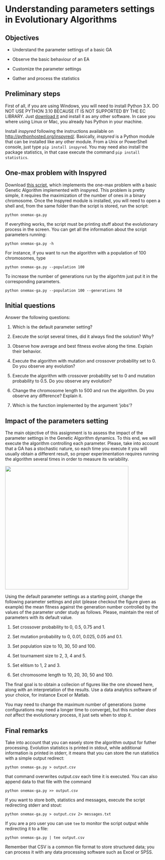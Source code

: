 # Understanding parameters settings in Evolutionary Algorithms

## Objectives

* Understand the parameter settings of a basic GA

* Observe the basic behaviour of an EA

* Customize the parameter settings

* Gather and process the statistics

## Preliminary steps

First of all, if you are using Windows, you will need to install Python 3.X. DO NOT USE PYTHON 3.10 BECAUSE IT IS NOT SUPPORTED BY THE EC LIBRARY. Just [download it](https://www.python.org/downloads/) and install it as any other software. In case you where using Linux or Mac, you already has Python in your machine.

Install *inspyred* following the instructions available on http://pythonhosted.org/inspyred/. Basically, *inspyred* is a Python module that can be installed like any other module. From a Unix or PowerShell console, just type ```pip install inspyred```. You may need also install the package statistics, in that case execute the command ```pip install statistics```.


## One-max problem with Inspyred

Download [this script](https://gist.github.com/dfbarrero/ea3f81cd9a7847147e48490dd0b44b50), which implements the one-max problem with a basic Genetic Algorithm implemented with inspyred. This problem is pretty simple, it requires the maximization of the number of ones in a binary chromosome. Once the Inspyred module is installed, you will need to open a shell and, from the same folder than the script is stored, run the script:

```
python onemax-ga.py
```

If everything works, the script must be printing stuff about the evolutionary process in the screen. You can get all the information about the script parameters running:

```
python onemax-ga.py -h
```

For instance, if you want to run the algorithm with a population of 100 chromosomes, type 

```
python onemax-ga.py --population 100
```

To increase the number of generations run by the algorhtm just put it in the corresponding parameters.

```
python onemax-ga.py --population 100 --generations 50
```

## Initial questions

Answer the following questions:

1. Which is the default parameter setting?

2. Execute the script several times, did it always find the solution? Why?

3. Observe how average and best fitness evolve along the time. Explain their behavior.

4. Execute the algorithm with mutation and crossover probability set to 0. Do you observe any evolution?

5. Execute the algorithm with crossover probability set to 0 and mutation probability to 0.5. Do you observe any evolution?

6. Change the chromosome length to 500 and run the algorithm. Do you observe any difference? Explain it.

7. Which is the function implemented by the argument 'jobs'?

## Impact of the parameters setting 

The main objective of this assignment is to assess the impact of the parameter settings in the Genetic Algorithm dynamics. To this end, we will execute the algorithm controlling each parameter. Please, take into account that a GA has a stochastic nature, so each time you execute it you will usually obtain a different result, so proper experimentation requires running the algorithm several times in order to measure its variability.

<img align="center" src="plot.png" width="400">

Using the default parameter settings as a starting point, change the following parameter settings and plot (please checkout the figure given as example) the mean fitness against the generation number controlled by the values of the parameter under study as follows. Please, maintain the rest of parameters with its default value.

1. Set crossover probability to 0, 0.5, 0.75 and 1.

2. Set mutation probability to 0, 0.01, 0.025, 0.05 and 0.1.

3. Set population size to 10, 30, 50 and 100.

4. Set tournament size to 2, 3, 4 and 5.

5. Set elitism to 1, 2 and 3.

6. Set chromosome length to 10, 20, 30, 50 and 100.

The final goal is to obtain a collecion of figures like the one showed here, along with an interpretation of the results. Use a data analytics software of your choice, for instance Excel or Matlab.

You may need to change the maximum number of generations (some configurations may need a longer time to converge), but this number *does not* affect the evolutionary process, it just sets when to stop it.

## Final remarks

Take into account that you can easely store the algorithm output for futher processing. Evolution statistics is printed in stdout, while additional information is printed in stderr, it means that you can store the run statistics with a simple output redirect:

```
python onemax-ga.py > output.csv
```

that command overwrites output.csv each time it is executed. You can also append data to that file with the command 

```
python onemax-ga.py >> output.csv
```

If you want to store both, statistics and messages, execute the script redirecting stderr and stout:

```
python onemax-ga.py > output.csv 2> messages.txt
```

If you are a pro user you can use `tee` to monitor the script output while redirecting it to a file:

```
python onemax-ga.py | tee output.csv 
```

Remember that CSV is a common file format to store structured data; you can process it with any data processing software such as Excel or SPSS.
